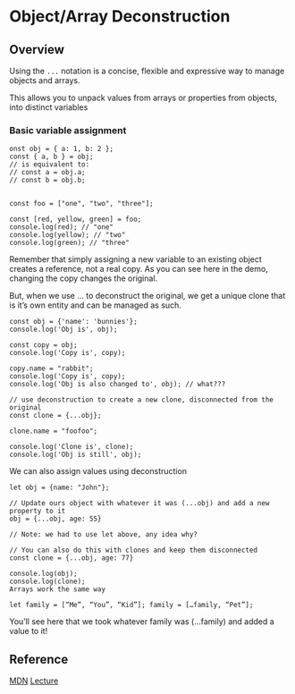 # Object/Array Deconstruction
## Overview
Using the `...` notation is a concise, flexible and expressive way to manage objects and arrays.

This allows you to unpack values from arrays or properties from objects, into distinct variables

### Basic variable assignment

```
onst obj = { a: 1, b: 2 };
const { a, b } = obj;
// is equivalent to:
// const a = obj.a;
// const b = obj.b;


const foo = ["one", "two", "three"];

const [red, yellow, green] = foo;
console.log(red); // "one"
console.log(yellow); // "two"
console.log(green); // "three"
```

Remember that simply assigning a new variable to an existing object creates a reference, not a real copy. As you can see here in the demo, changing the copy changes the original.

But, when we use ... to deconstruct the original, we get a unique clone that is it’s own entity and can be managed as such.

```
const obj = {'name': 'bunnies'};
console.log('Obj is', obj);

const copy = obj;
console.log('Copy is', copy);

copy.name = "rabbit";
console.log('Copy is', copy);
console.log('Obj is also changed to', obj); // what???

// use deconstruction to create a new clone, disconnected from the original
const clone = {...obj};

clone.name = "foofoo";

console.log('Clone is', clone);
console.log('Obj is still', obj);
```
We can also assign values using deconstruction
```
let obj = {name: "John"};

// Update ours object with whatever it was (...obj) and add a new property to it
obj = {...obj, age: 55}

// Note: we had to use let above, any idea why?

// You can also do this with clones and keep them disconnected
const clone = {...obj, age: 77}

console.log(obj);
console.log(clone);
Arrays work the same way

let family = [“Me”, “You”, “Kid”]; family = […family, “Pet”];
```
You’ll see here that we took whatever family was (…family) and added a value to it! 

## Reference
[MDN](https://developer.mozilla.org/en-US/docs/Web/JavaScript/Reference/Operators/Destructuring_assignment)
[Lecture](https://www.youtube.com/watch?v=-vR3a11Wzt0)